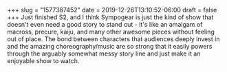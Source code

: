 +++
slug = "1577387452"
date = 2019-12-26T13:10:52-06:00
draft = false
+++
Just finished S2, and I think Sympogear is just the kind of show that doesn't even need a good story to stand out - it's like an amalgam of macross, precure, kaiju, and many other awesome pieces without feeling out of place. The bond between characters that audiences deeply invest in and the amazing choreography/music are so strong that it easily powers through the arguably somewhat messy story line and just make it an enjoyable show to watch.
